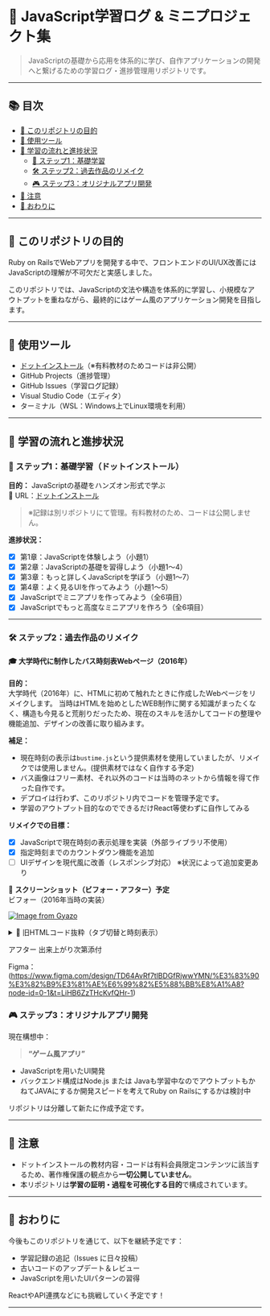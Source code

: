 # 📘 JavaScript学習ログ & ミニプロジェクト集

> JavaScriptの基礎から応用を体系的に学び、自作アプリケーションの開発へと繋げるための学習ログ・進捗管理用リポジトリです。

---

## 📚 目次
- [🎯 このリポジトリの目的](#-このリポジトリの目的)
- [🔧 使用ツール](#-使用ツール)
- [🚀 学習の流れと進捗状況](#-学習の流れと進捗状況)
  - [🔰 ステップ1：基礎学習](#-ステップ1基礎学習ドットインストール)
  - [🛠 ステップ2：過去作品のリメイク](#-ステップ2過去作品のリメイク)
  - [🎮 ステップ3：オリジナルアプリ開発](#-ステップ3オリジナルアプリ開発)
- [📌 注意](#-注意)
- [💬 おわりに](#-おわりに)

---

## 🎯 このリポジトリの目的

Ruby on RailsでWebアプリを開発する中で、フロントエンドのUI/UX改善にはJavaScriptの理解が不可欠だと実感しました。

このリポジトリでは、JavaScriptの文法や構造を体系的に学習し、小規模なアウトプットを重ねながら、最終的にはゲーム風のアプリケーション開発を目指します。

---

## 🔧 使用ツール

- [ドットインストール](https://dotinstall.com/)（※有料教材のためコードは非公開）
- GitHub Projects（進捗管理）
- GitHub Issues（学習ログ記録）
- Visual Studio Code（エディタ）
- ターミナル（WSL：Windows上でLinux環境を利用）

---

## 🚀 学習の流れと進捗状況

### 🔰 ステップ1：基礎学習（ドットインストール）

**目的：** JavaScriptの基礎をハンズオン形式で学ぶ  
🔗 URL：[ドットインストール](https://dotinstall.com/)

> ※記録は別リポジトリにて管理。有料教材のため、コードは公開しません。

**進捗状況：**
- [x] 第1章：JavaScriptを体験しよう（小題1）
- [x] 第2章：JavaScriptの基礎を習得しよう（小題1～4）
- [x] 第3章：もっと詳しくJavaScriptを学ぼう（小題1～7）
- [x] 第4章：よく見るUIを作ってみよう（小題1～5）
- [x] JavaScriptでミニアプリを作ってみよう（全6項目）
- [x] JavaScriptでもっと高度なミニアプリを作ろう（全6項目）

---

### 🛠 ステップ2：過去作品のリメイク

#### 🎓 大学時代に制作したバス時刻表Webページ（2016年）

**目的：**  
大学時代（2016年）に、HTMLに初めて触れたときに作成したWebページをリメイクします。
当時はHTMLを始めとしたWEB制作に関する知識がまったくなく、構造も今見ると荒削りだったため、現在のスキルを活かしてコードの整理や機能追加、デザインの改善に取り組みます。

**補足：**
- 現在時刻の表示は`bustime.js`という提供素材を使用していましたが、リメイクでは使用しません。(提供素材ではなく自作する予定)
- バス画像はフリー素材、それ以外のコードは当時のネットから情報を得て作った自作です。
- デプロイは行わず、このリポジトリ内でコードを管理予定です。
- 学習のアウトプット目的なのでできるだけReact等使わずに自作してみる

**リメイクでの目標：**
- [x] JavaScriptで現在時刻の表示処理を実装（外部ライブラリ不使用）
- [x] 指定時刻までのカウントダウン機能を追加
- [ ] UIデザインを現代風に改善（レスポンシブ対応）
※状況によって追加変更あり

📸 **スクリーンショット（ビフォー・アフター）予定**  
ビフォー（2016年当時の実装）

[![Image from Gyazo](https://i.gyazo.com/c2a1633b1bd716522a3317b2b987e31b.gif)](https://gyazo.com/c2a1633b1bd716522a3317b2b987e31b)

<details>
<summary>📄 旧HTMLコード抜粋（タブ切替と時刻表示）</summary>

```html
```html
<!DOCTYPE html>
<html>
	<head>
		<meta charset="utf-8" />
		<link rel="stylesheet" href="index.jp.css" type="text/css" />
		<script src="bustime.js"></script>
		
		<script type="text/javascript"><!--
			function ChangeTab(tabname) {
				// 全部消す
				document.getElementById('tab1').style.display = 'none';
				document.getElementById('tab2').style.display = 'none';
				// 指定箇所のみ表示
				document.getElementById(tabname).style.display = 'block';
			}
			// --></script>
	</head>
	<body>
			<div id="background">
			<div id="jikoku">現在時刻</div>
			<div id="clock" class="clock">
			<span data-type="clock" data-format="hh:mm:ss">読み込み中</span>
			</div>
			<p class="tabs">
			<a href="#tab1" class="tab1" onclick="ChangeTab('tab1'); return false;">○○○○行き</a>
			<a href="#tab2" class="tab2" onclick="ChangeTab('tab2'); return false;">××行き</a>
			</p>
			<div class="tabbox">
				<p class="tabs">
				</p>
				<div id="tab1" class="tab">
					<p><span id="day">土曜・祝日ダイヤ<a href="index_jp.html">→平日ダイヤはこちら</a></p></span>
						<p id="now"><img src="images/seian_stu.png" /></p>
				</div>
				<div id="tab2" class="tab">
						<p><span id="oneday">土曜・祝日ダイヤ<a href="index_jp.html">→平日ダイヤはこちら</a></p></span>
						<p id="now"><img src="images/ogoto_stu.png" /></p>
				</div>
				</div>
			
			<script type="text/javascript"><!--
			// デフォルトのタブを選択
			ChangeTab('tab1');
			// --></script>
			
	</body>
</html>
```
```html
<!DOCTYPE html>
<html>
	<head>
		<meta charset="utf-8" />
		<link rel="stylesheet" href="index_jp.css" type="text/css" />
		<script src="bustime.js"></script>
		
		<script type="text/javascript"><!--
			function ChangeTab(tabname) {
				// 全部消す
				document.getElementById('tab1').style.display = 'none';
				document.getElementById('tab2').style.display = 'none';
				// 指定箇所のみ表示
				document.getElementById(tabname).style.display = 'block';
			}
			// --></script>
	</head>
	<body>
			<div id="background">
			<div id="jikoku">現在時刻</div>
			<div id="clock" class="clock">
			<span data-type="clock" data-format="hh:mm:ss">読み込み中</span>
			</div>
			<p class="tabs">
			<a href="#tab1" class="tab1" onclick="ChangeTab('tab1'); return false;">○○○○行き</a>
			<a href="#tab2" class="tab2" onclick="ChangeTab('tab2'); return false;">××行き</a>
			</p>
			<div class="tabbox">
				<p class="tabs">
				</p>
				<div id="tab1" class="tab">
					<p><span id="day">平日ダイヤ<a href="index.jp.html">→土曜・祝日ダイヤはこちら</a></p></span>
						<p id="now"><img src="images/seian_hei.png" /></p>
				</div>
				<div id="tab2" class="tab">
						<p><span id="oneday">平日ダイヤ<a href="index.jp.html">→土曜・祝日ダイヤはこちら</a></p></span>
						<p id="now"><img src="images/ogoto_hei.png" /></p>
				</div>
				</div>
			
			<script type="text/javascript"><!--
			// デフォルトのタブを選択
			ChangeTab('tab1');
			// --></script>
	</body>
</html>
```
```css
@charset "utf-8";

* {
	margin: 0px;
	padding: 0px;
}

html {
	background-color: #dddddd;
}
	
body {
	width: 1110px;
	height: 90%;
	margin-left: auto;
	margin-right: auto;
	padding: 20px;
	background-color: #ffffff;
	
	font: 16px sans-serif;
	box-shadow: 1px 1px 10px rgba(0, 0, 0, 0.4);
}

/* 背景の設定 */
#background {
	/* 横幅と高さの指定 */
	width: 1110px;
	height: 670px;
	margin-right: 10%;
	background-image: url("images/bus.png");
	background-size: cover;
	/*border: 1px solid white;*/
}

span {
	color: #FF367F;
}

#day {
	font-size: 20px; 
	margin: 20px 0px 0px 350px; width: 25em; padding: 8px;
	border: 0px solid blue; background-color: #FFA500;
	text-align: center;
	 }

#oneday {
	 font-size: 20px;
	margin: 20px 0px 0px 350px; width: 25em; padding: 8px;
	border: 0px solid blue; background-color: #00BFFF;
	text-align: center;
	 }

#jikoku {
	font-size: 35px;
	width: 80%;
	margin-left: 35%;
}

#clock {
	font-size: 70px;
	width: 80%;
	margin-left: 37%;
}

#link {
	margin-top: 25px;
	margin-left: 80%;
}
<style type="text/css"><!--
/* ▼(A)表示領域全体 */
div.tabbox { margin: 0px; padding: 0px; width: 400px; }

/* ▼(B)タブ部分 */
p.tabs { margin: 0px 0px 0px 400px; padding: 0px; }
p.tabs a {
	/* ▼(B-2)リンクをタブのように見せる */
	display: block; width: 8em; float: left;
	margin: 20px 0px 0px 0px; padding: 10px;
	text-align: center;
}
/* ▼(B-3)各タブの配色 */
p.tabs a.tab1 { background-color: #cecece;  color: white; }
p.tabs a.tab2 { background-color: #BBBBBB; color:white;}
p.tabs a:hover { color: yellow; }

/* ▼(C)タブ中身のボックス */
div.tab {
	font-size: 30px;
	/* ▼(C-2)ボックス共通の装飾 */
	height: 400px; overflow: auto; clear: left;
}

	#now {
	margin-left: 15%;
	}
	

/* ▼(C-3)各ボックスの配色 */
div#tab1 { border: 0px solid blue; background-color: #cecece; }
div#tab2 { border: 0px solid #aaaa00; background-color: #BBBBBB; }
div.tab p { margin: 0.5em; }
--></style>

```
※JSは提供素材のため非公開
</details>

アフター
出来上がり次第添付

Figma：(https://www.figma.com/design/TD64AvRf7tlBDGfRjwwYMN/%E3%83%90%E3%82%B9%E3%81%AE%E6%99%82%E5%88%BB%E8%A1%A8?node-id=0-1&t=LiHB6ZzTHcKvfQHr-1)

### 🎮 ステップ3：オリジナルアプリ開発

現在構想中：

> **“ゲーム風アプリ”**

- JavaScriptを用いたUI開発
- バックエンド構成はNode.js または Javaも学習中なのでアウトプットもかねてJAVAにするか開発スピードを考えてRuby on Railsにするかは検討中

リポジトリは分離して新たに作成予定です。

---

## 📌 注意

- ドットインストールの教材内容・コードは有料会員限定コンテンツに該当するため、著作権保護の観点から**一切公開していません**。
- 本リポジトリは**学習の証明・過程を可視化する目的**で構成されています。

---

## 💬 おわりに

今後もこのリポジトリを通じて、以下を継続予定です：

- 学習記録の追記（Issues に日々投稿）
- 古いコードのアップデート＆レビュー
- JavaScriptを用いたUIパターンの習得

ReactやAPI連携などにも挑戦していく予定です！

---
